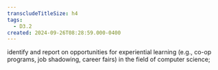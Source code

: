 ```yaml
---
transcludeTitleSize: h4
tags:
  - D3.2
created: 2024-09-26T08:28:59.000-0400
---
```

identify and report on opportunities for experiential learning (e.g., co-op programs, job shadowing, career fairs) in the field of computer science;
